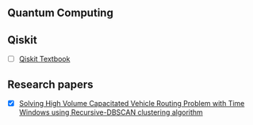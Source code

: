 ## Quantum Computing

## Qiskit
- [ ] [Qiskit Textbook](https://qiskit.org/textbook/preface.html)

## Research papers
- [X] [Solving High Volume Capacitated Vehicle Routing Problem with Time Windows using Recursive-DBSCAN clustering algorithm](https://arxiv.org/abs/1812.02300)